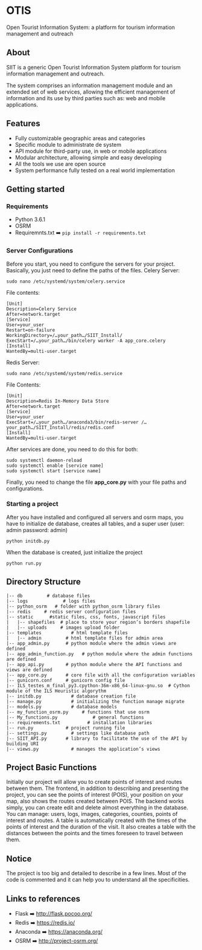 # OTIS
Open Tourist Information System: a platform for tourism information management and outreach

## About
SIIT is a generic Open Tourist Information System platform for tourism information management and outreach.

The system comprises an information management module and an extended set of web services, allowing the efficient management of information and its use by third parties such as:  web and mobile applications.

## Features
- Fully customizable geographic areas and categories
- Specific module to administrate de system
- API module for third-party use, in web or mobile applications
- Modular architecture, allowing simple and easy developing
- All the tools we use are open source
- System performance fully tested on a real world implementation

## Getting started
### Requirements
- Python 3.6.1
- OSRM
- Requiremnts.txt :arrow_right: ```pip install -r requirements.txt```

### Server Configurations
Before you start, you need to configure the servers for your project. Basically, you just need to define the paths of the files. Celery Server:
```
sudo nano /etc/systemd/system/celery.service
```
File contents:
```
[Unit]
Description=Celery Service
After=network.target
[Service]
User=your_user
Restart=on-failure
WorkingDirectory=/…your_path…/SIIT_Install/
ExecStart=/…your_path…/bin/celery worker -A app_core.celery
[Install]
WantedBy=multi-user.target
```
Redis Server:
```
sudo nano /etc/systemd/system/redis.service
```
File Contents:
```
[Unit]
Description=Redis In-Memory Data Store
After=network.target
[Service]
User=your_user
ExecStart=/…your_path…/anaconda3/bin/redis-server /…your_path…/SIIT_Install/redis/redis.conf
[Install]
WantedBy=multi-user.target
```
After services are done, you need to do this for both:
```
sudo systemctl daemon-reload
sudo systemctl enable [service name]
sudo systemctl start [service name]
```

Finally, you need to change the file **app_core.py** with your file paths and configurations.

### Starting a project
After you have installed and configured all servers and osrm maps, you have to initialize de database, creates all tables, and a super user (user: admin password: admin)
```
python initdb.py
```
When the database is created, just initialize the project
```
python run.py
```

## Directory Structure
```
|-- db         # database files
|-- logs			 # logs files
|-- python_osrm   # folder with python_osrm library files
|-- redis     # redis server configuration files
|-- static		#static files, css, fonts, javascript files
|   |-- shapefiles	# place to store your region’s borders shapefile
|   |-- uploads	    # images upload folder
|-- templates		    # html template files
|   |-- admin	      # html template files for admin area
|-- app_admin.py	  # python module where the admin views are defined
|-- app_admin_function.py   # python module where the admin functions are defined
|-- app_api.py		  # python module where the API functions and views are defined
|-- app_core.py		  # core file with all the configuration variables
|-- gunicorn.conf	  # gunicorn config file
|-- ILS_testes_m_final_py3.cpython-36m-x86_64-linux-gnu.so  # Cython module of the ILS Heuristic algorythm
|-- initdb.py		    # database creation file
|-- manage.py		    # initializing the function manage migrate
|-- models.py		    # database models
|-- my_function_osrm.py	    # functions that use osrm
|-- My_functions.py 		    # general functions
|-- requirements.txt	      # installation libraries
|-- run.py		      # project running file
|-- settings.py 		# settings like database path
|-- SIIT_API.py		  # library to facilitate the use of the API by building URI
|-- views.py 		    # manages the application’s views
```

## Project Basic Functions
Initially our project will allow you to create points of interest and routes between them. The frontend, in addition to describing and presenting the project, you can see the points of interest (POIS), your position on your map, also shows the routes created between POIS.
The backend works simply, you can create edit and delete almost everything in the database. You can manage: users, logs, images, categories, counties, points of interest and routes. A table is automatically created with the times of the points of interest and the duration of the visit. It also creates a table with the distances between the points and the times foreseen to travel between them.

## Notice
The project is too big and detailed to describe in a few lines. Most of the code is commented and it can help you to understand all the specificities.

## Links to references
- Flask :arrow_right: http://flask.pocoo.org/
- Redis :arrow_right: https://redis.io/
- Anaconda :arrow_right: https://anaconda.org/
- OSRM :arrow_right: http://project-osrm.org/
